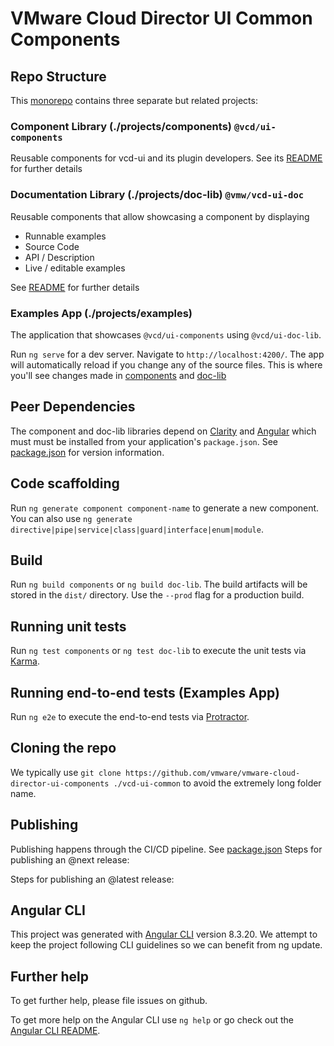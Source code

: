 # VMware Cloud Director UI Common Components

## Repo Structure

This [monorepo](https://angular.io/guide/file-structure#multiple-projects) contains three separate but related projects:

### Component Library (./projects/components) `@vcd/ui-components`

Reusable components for vcd-ui and its plugin developers. See its [README](projects/components/README.md)
for further details

### Documentation Library (./projects/doc-lib) `@vmw/vcd-ui-doc`

Reusable components that allow showcasing a component by displaying

-   Runnable examples
-   Source Code
-   API / Description
-   Live / editable examples

See [README](projects/components/README.md)
for further details

### Examples App (./projects/examples)

The application that showcases `@vcd/ui-components` using `@vcd/ui-doc-lib`.

Run `ng serve` for a dev server. Navigate to `http://localhost:4200/`. The app will automatically reload if
you change any of the source files. This is where you'll see changes made in [components](./projects/components) and
[doc-lib](./projects/doc-lib)

## Peer Dependencies

The component and doc-lib libraries depend on [Clarity](https://clarity.design/) and [Angular](https://angular.io/)
which must must be installed from your application's `package.json`. See [package.json](package.json) for version
information.

## Code scaffolding

Run `ng generate component component-name` to generate a new component. You can also use
`ng generate directive|pipe|service|class|guard|interface|enum|module`.

## Build

Run `ng build components` or `ng build doc-lib`. The build artifacts will be stored in the `dist/` directory. Use the
`--prod` flag for a production build.

## Running unit tests

Run `ng test components` or `ng test doc-lib` to execute the unit tests via [Karma](https://karma-runner.github.io).

## Running end-to-end tests (Examples App)

Run `ng e2e` to execute the end-to-end tests via [Protractor](http://www.protractortest.org/).

## Cloning the repo

We typically use `git clone https://github.com/vmware/vmware-cloud-director-ui-components ./vcd-ui-common` to avoid
the extremely long folder name.

## Publishing

Publishing happens through the CI/CD pipeline. See [package.json](.github/workflows/ci-cd.yml)
Steps for publishing an @next release:

Steps for publishing an @latest release:

## Angular CLI

This project was generated with [Angular CLI](https://github.com/angular/angular-cli) version 8.3.20. We attempt to
keep the project following CLI guidelines so we can benefit from ng update.

## Further help

To get further help, please file issues on github.

To get more help on the Angular CLI use `ng help` or go check out the
[Angular CLI README](https://github.com/angular/angular-cli/blob/master/README.md).
